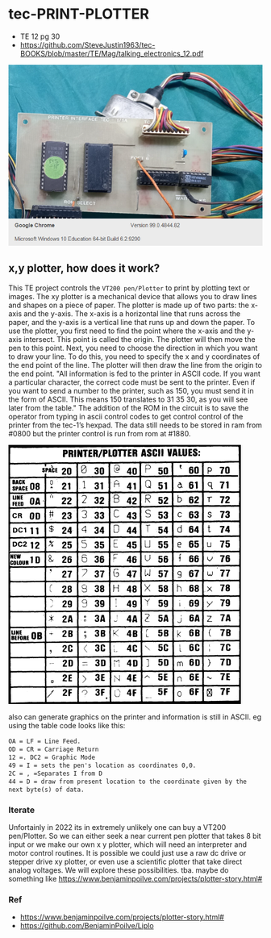 # tec-PRINT-PLOTTER
- TE 12 pg 30
- https://github.com/SteveJustin1963/tec-BOOKS/blob/master/TE/Mag/talking_electronics_12.pdf

![](https://github.com/SteveJustin1963/tec-PRINT-PLOTTER/blob/main/pics/TinyTake_26-03-2022-11-10-02.png)


## x,y plotter, how does it work?

This TE project controls the `VT200 pen/Plotter` to print by plotting text or images. The xy plotter is a mechanical device that allows you to draw lines and shapes on a piece of paper. The plotter is made up of two parts: the x-axis and the y-axis. The x-axis is a horizontal line that runs across the paper, and the y-axis is a vertical line that runs up and down the paper. To use the plotter, you first need to find the point where the x-axis and the y-axis intersect. This point is called the origin. The plotter will then move the pen to this point. Next, you need to choose the direction in which you want to draw your line. To do this, you need to specify the x and y coordinates of the end point of the line. The plotter will then draw the line from the origin to the end point. "All information is fed to the printer in ASCII code. If you want a particular character, the correct code must be sent to the printer. Even if you want to send a number to the printer, such as 150, you must send it in the form of ASCII. This means 150 translates to 31 35 30, as you will see later from the table." The addition of the ROM in the circuit is to save the operator from typing in ascii control codes to get control control of the printer from the tec-1’s hexpad. The data still needs to be stored in ram from #0800 but the printer control is run from rom at #1880.

![](https://github.com/SteveJustin1963/tec-PRINT-PLOTTER/blob/main/pics/ascii-1.png)

also can generate graphics on the printer and information is still in ASCII. 
eg using the table code looks like this:
```
OA = LF = Line Feed.
OD = CR = Carriage Return
12 =. DC2 = Graphic Mode
49 = I = sets the pen's location as coordinates 0,0.
2C = , =Separates I from D
44 = D = draw from present location to the coordinate given by the next byte(s) of data.
```


### Iterate

Unfortainly in 2022 its in extremely unlikely one can buy a VT200 pen/Plotter. So we can either seek a near current pen plotter that takes 8 bit input or we make our own x y plotter, which will need an interpreter and motor control routines. It is possible we could just use a raw dc drive or stepper drive xy plotter, or even use a scientific plotter that take direct analog voltages. We will explore these possibilities. tba. maybe do something like https://www.benjaminpoilve.com/projects/plotter-story.html#




### Ref
- https://www.benjaminpoilve.com/projects/plotter-story.html#
- https://github.com/BenjaminPoilve/Liplo



